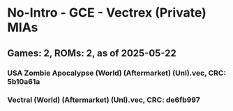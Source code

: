 # No-Intro - GCE - Vectrex (Private) MIAs
## Games: 2, ROMs: 2, as of 2025-05-22

### USA Zombie Apocalypse (World) (Aftermarket) (Unl).vec, CRC: 5b10a61a
### Vectral (World) (Aftermarket) (Unl).vec, CRC: de6fb997
